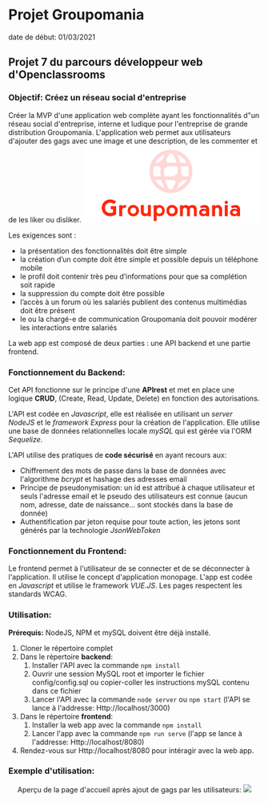 # Projet Groupomania

date de début: 01/03/2021

## Projet 7 du parcours développeur web d'Openclassrooms

### Objectif: Créez un réseau social d'entreprise

Créer la MVP d'une application web complète ayant les fonctionnalités d"un réseau social d'entreprise, interne et ludique pour l'entreprise de grande distribution Groupomania. L'application web permet aux utilisateurs d'ajouter des gags avec une image et une description, de les commenter et de les liker ou disliker.
![Screenshot](readme/groupomania.png)

Les exigences sont :

- la présentation des fonctionnalités doit être simple
- la création d’un compte doit être simple et possible depuis un téléphone mobile
- le profil doit contenir très peu d’informations pour que sa complétion soit rapide
- la suppression du compte doit être possible
- l’accès à un forum où les salariés publient des contenus multimédias doit être présent
- le ou la chargé-e de communication Groupomania doit pouvoir modérer les interactions entre salariés

La web app est composé de deux parties : une API backend et une partie frontend.

### Fonctionnement du Backend:

Cet API fonctionne sur le principe d'une **APIrest** et met en place une logique **CRUD**, (Create, Read, Update, Delete) en fonction des autorisations.

L'API est codée en _Javascript_, elle est réalisée en utilisant un _server NodeJS_ et le _framework Express_ pour la création de l'application. Elle utilise une base de données relationnelles locale _mySQL_ qui est gérée via l'ORM _Sequelize_.

L'API utilise des pratiques de **code sécurisé** en ayant recours aux:

- Chiffrement des mots de passe dans la base de données avec l'algorithme _bcrypt_ et hashage des adresses email
- Principe de pseudonymisation: un id est attribué à chaque utilisateur et seuls l'adresse email et le pseudo des utilisateurs est connue (aucun nom, adresse, date de naissance... sont stockés dans la base de donnée)
- Authentification par jeton requise pour toute action, les jetons sont générés par la technologie _JsonWebToken_

### Fonctionnement du Frontend:

Le frontend permet à l'utilisateur de se connecter et de se déconnecter à l'application. Il utilise le concept d'application monopage. L'app est codée en _Javascript_ et utilise le framework _VUE.JS_. Les pages respectent les standards WCAG.

### Utilisation:

**Prérequis:** NodeJS, NPM et mySQL doivent être déjà installé.

1. Cloner le répertoire complet
2. Dans le répertoire **backend**:
   1. Installer l'API avec la commande `npm install`
   2. Ouvrir une session MySQL root et importer le fichier config/config.sql ou copier-coller les instructions mySQL contenu dans ce fichier
   3. Lancer l'API avec la commande `node server` ou `npm start` (l'API se lance à l'addresse: Http://localhost/3000)
3. Dans le répertoire **frontend**:
   1. Installer la web app avec la commande `npm install`
   2. Lancer l'app avec la commande `npm run serve` (l'app se lance à l'addresse: Http://localhost/8080)
4. Rendez-vous sur Http://localhost/8080 pour intéragir avec la web app.

### Exemple d'utilisation:

<p align="center"> 
Aperçu de la page d'accueil après ajout de gags par les utilisateurs:
    <img src="readme/accueil.png"/> 
</p>
